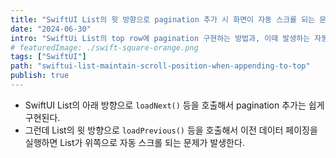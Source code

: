 ```yaml
---
title: "SwiftUI List의 윗 방향으로 pagination 추가 시 화면이 자동 스크롤 되는 문제"
date: "2024-06-30"
intro: "SwiftUi List의 top row에 pagination 구현하는 방법과, 이때 발생하는 자동 스크롤 문제를 해결하는 방법"
# featuredImage: ./swift-square-orange.png
tags: ["SwiftUI"]
path: "swiftui-list-maintain-scroll-position-when-appending-to-top"
publish: true
---
```


- SwiftUI List의 아래 방향으로 `loadNext()` 등을 호출해서 pagination 추가는 쉽게 구현된다.
- 그런데 List의 윗 방향으로 `loadPrevious()` 등을 호출해서 이전 데이터 페이징을 실행하면 List가 위쪽으로 자동 스크롤 되는 문제가 발생한다. 

## 